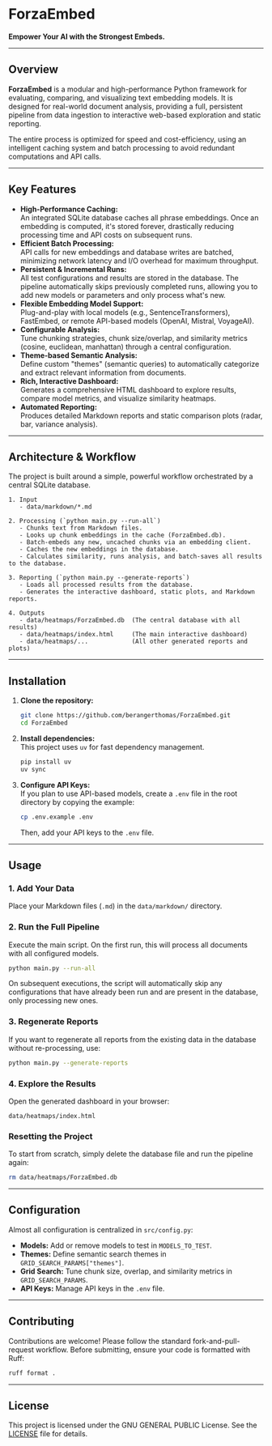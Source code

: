 # ForzaEmbed

**Empower Your AI with the Strongest Embeds.**

---

## Overview

**ForzaEmbed** is a modular and high-performance Python framework for evaluating, comparing, and visualizing text embedding models. It is designed for real-world document analysis, providing a full, persistent pipeline from data ingestion to interactive web-based exploration and static reporting.

The entire process is optimized for speed and cost-efficiency, using an intelligent caching system and batch processing to avoid redundant computations and API calls.

---

## Key Features

- **High-Performance Caching:**  
  An integrated SQLite database caches all phrase embeddings. Once an embedding is computed, it's stored forever, drastically reducing processing time and API costs on subsequent runs.
- **Efficient Batch Processing:**  
  API calls for new embeddings and database writes are batched, minimizing network latency and I/O overhead for maximum throughput.
- **Persistent & Incremental Runs:**  
  All test configurations and results are stored in the database. The pipeline automatically skips previously completed runs, allowing you to add new models or parameters and only process what's new.
- **Flexible Embedding Model Support:**  
  Plug-and-play with local models (e.g., SentenceTransformers), FastEmbed, or remote API-based models (OpenAI, Mistral, VoyageAI).
- **Configurable Analysis:**  
  Tune chunking strategies, chunk size/overlap, and similarity metrics (cosine, euclidean, manhattan) through a central configuration.
- **Theme-based Semantic Analysis:**  
  Define custom "themes" (semantic queries) to automatically categorize and extract relevant information from documents.
- **Rich, Interactive Dashboard:**  
  Generates a comprehensive HTML dashboard to explore results, compare model metrics, and visualize similarity heatmaps.
- **Automated Reporting:**  
  Produces detailed Markdown reports and static comparison plots (radar, bar, variance analysis).

---

## Architecture & Workflow

The project is built around a simple, powerful workflow orchestrated by a central SQLite database.

```
1. Input
   - data/markdown/*.md

2. Processing (`python main.py --run-all`)
   - Chunks text from Markdown files.
   - Looks up chunk embeddings in the cache (ForzaEmbed.db).
   - Batch-embeds any new, uncached chunks via an embedding client.
   - Caches the new embeddings in the database.
   - Calculates similarity, runs analysis, and batch-saves all results to the database.

3. Reporting (`python main.py --generate-reports`)
   - Loads all processed results from the database.
   - Generates the interactive dashboard, static plots, and Markdown reports.

4. Outputs
   - data/heatmaps/ForzaEmbed.db  (The central database with all results)
   - data/heatmaps/index.html     (The main interactive dashboard)
   - data/heatmaps/...            (All other generated reports and plots)
```

---

## Installation

1.  **Clone the repository:**
    ```bash
    git clone https://github.com/berangerthomas/ForzaEmbed.git
    cd ForzaEmbed
    ```

2.  **Install dependencies:**  
    This project uses `uv` for fast dependency management.
    ```bash
    pip install uv
    uv sync
    ```

3.  **Configure API Keys:**  
    If you plan to use API-based models, create a `.env` file in the root directory by copying the example:
    ```bash
    cp .env.example .env
    ```
    Then, add your API keys to the `.env` file.

---

## Usage

### 1. Add Your Data
Place your Markdown files (`.md`) in the `data/markdown/` directory.

### 2. Run the Full Pipeline
Execute the main script. On the first run, this will process all documents with all configured models.

```bash
python main.py --run-all
```

On subsequent executions, the script will automatically skip any configurations that have already been run and are present in the database, only processing new ones.

### 3. Regenerate Reports
If you want to regenerate all reports from the existing data in the database without re-processing, use:
```bash
python main.py --generate-reports
```

### 4. Explore the Results
Open the generated dashboard in your browser:
```
data/heatmaps/index.html
```

### Resetting the Project
To start from scratch, simply delete the database file and run the pipeline again:
```bash
rm data/heatmaps/ForzaEmbed.db
```

---

## Configuration

Almost all configuration is centralized in `src/config.py`:

-   **Models:** Add or remove models to test in `MODELS_TO_TEST`.
-   **Themes:** Define semantic search themes in `GRID_SEARCH_PARAMS["themes"]`.
-   **Grid Search:** Tune chunk size, overlap, and similarity metrics in `GRID_SEARCH_PARAMS`.
-   **API Keys:** Manage API keys in the `.env` file.

---

## Contributing

Contributions are welcome! Please follow the standard fork-and-pull-request workflow. Before submitting, ensure your code is formatted with Ruff:

```bash
ruff format .
```

---

## License

This project is licensed under the GNU GENERAL PUBLIC License. See the [LICENSE](LICENSE) file for details.
